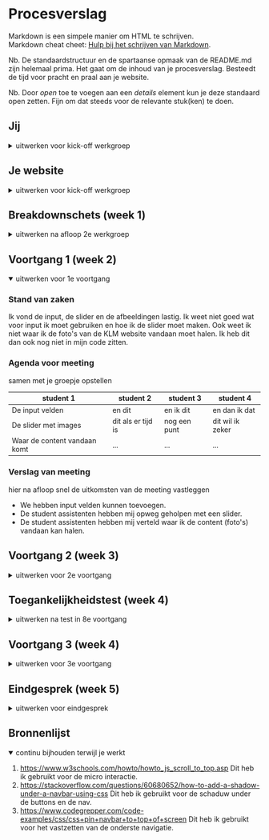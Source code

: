 # Procesverslag
Markdown is een simpele manier om HTML te schrijven.  
Markdown cheat cheet: [Hulp bij het schrijven van Markdown](https://github.com/adam-p/markdown-here/wiki/Markdown-Cheatsheet).

Nb. De standaardstructuur en de spartaanse opmaak van de README.md zijn helemaal prima. Het gaat om de inhoud van je procesverslag. Besteedt de tijd voor pracht en praal aan je website.

Nb. Door *open* toe te voegen aan een *details* element kun je deze standaard open zetten. Fijn om dat steeds voor de relevante stuk(ken) te doen.





## Jij

<details>
<summary>uitwerken voor kick-off werkgroep</summary>

### Auteur:
Femke Bakker

#### Je startniveau:
Blauwe piste

#### Je focus:
Responsive
 
</details>





## Je website

<details>
<summary>uitwerken voor kick-off werkgroep</summary>

### Je opdracht:
https://www.klm.nl/

#### Screenshot(s) van de eerste pagina (small screen): 
home page
<img src="images/klm-home.JPG" width="375px" alt="home page KLM website">

#### Screenshot(s) van de tweede pagina (small screen):
KLM corona programma
<img src="images/corona-klm.JPG" width="375px" alt="de corona pagina van KLM">
 
</details>



## Breakdownschets (week 1)

<details>
<summary>uitwerken na afloop 2e werkgroep</summary>

### de hele pagina: 
<img src="images/homePageBreakdownschets.JPG" width="375px" alt="breakdown van de hele pagina">

### dynamisch deel (bijv menu): 
<img src="images/dynamischDeelBreakdownschets.JPG" width="375px" alt="breakdown van een dynamisch deel">

### wellicht nog een dynamisch deel (bijv filter): 
<img src="images/dynamischDeel2Breakdownschets.JPG" width="375px" alt="breakdown van nog een dynamisch deel">

</details>





## Voortgang 1 (week 2)

<details open>
<summary>uitwerken voor 1e voortgang</summary>

### Stand van zaken
Ik vond de input, de slider en de afbeeldingen lastig. Ik weet niet goed wat voor input ik moet gebruiken en hoe ik de slider moet maken. Ook weet ik niet waar ik de foto's van de KLM website vandaan moet halen. Ik heb dit dan ook nog niet in mijn code zitten. 

### Agenda voor meeting
samen met je groepje opstellen

| student 1      | student 2          | student 3    | student 4        |
| ---            | ---                | ---          | ---              |
| De input velden| en dit             | en ik dit    | en dan ik dat    |
| De slider met images | dit als er tijd is | nog een punt | dit wil ik zeker |
| Waar de content vandaan komt        | ...                | ...          | ...              |


### Verslag van meeting
hier na afloop snel de uitkomsten van de meeting vastleggen

- We hebben input velden kunnen toevoegen. 
- De student assistenten hebben mij opweg geholpen met een slider.
- De student assistenten hebben mij verteld waar ik de content (foto's) vandaan kan halen. 
</details>





## Voortgang 2 (week 3)

<details>
<summary>uitwerken voor 2e voortgang</summary>

### Stand van zaken
Ik heb nu de volledige html en een klein begin van de css van de eerste pagina. 
<img src="images/homepageversie1.png" width="375px" alt="de corona pagina van KLM">




### Agenda voor meeting
samen met je groepje opstellen

| student 1      | student 2          | student 3    | student 4        |
| ---            | ---                | ---          | ---              |
| surface of responsive  | en dit             | en ik dit    | en dan ik dat    |
| 2e pagina css aansluiten | dit als er tijd is | nog een punt | dit wil ik zeker |
| ...            | ...                | ...          | ...              |


### Verslag van meeting
hier na afloop snel de uitkomsten van de meeting vastleggen

- Ik kon helaas deze week niet aanwezig zijn door mijn rijexame en door een operatie aan mijn kaak. Hierdoor loop ik achter op het programma en heb ik nog veel te doen. </details>





## Toegankelijkheidstest (week 4)

<details>
<summary>uitwerken na test in 8e voortgang</summary>

### Bevindingen
Lijst met je bevindingen die in de test naar voren kwamen:
- De screenreader spreekt alles goed uit.
- Met de tab knop op je toetsenbord kun je gemakkelijk door mijn site heen. 
- Buttons moeten duidelijker. 

#### Buttons moeten duidelijker
De buttons waren moeilijk te bereiken voor mensen met een beperking. 

Dit is op te lossen door beter te kijken naar het contrast. 
</details>





## Voortgang 3 (week 4)

<details>
<summary>uitwerken voor 3e voortgang</summary>

### Stand van zaken
Ik ben begonnen aan de 2e pagina en heb de eerste bijna af. <img src="images/homepagefull.png" width="375px" alt="mijn homepage van klm">



### Agenda voor meeting
samen met je groepje opstellen

| student 1      | student 2          | student 3    | student 4        |
| ---            | ---                | ---          | ---              |
| Laatste styling  | en dit             | en ik dit    | en dan ik dat    |
| Hulp met begin 2e pagina | dit als er tijd is | nog een punt | dit wil ik zeker |
| ...            | ...                | ...          | ...              |


### Verslag van meeting
hier na afloop snel de uitkomsten van de meeting vastleggen

- Nadenken over surface of responsive.
- Beautifyer gebruiken.
</details>





## Eindgesprek (week 5)

<details>
<summary>uitwerken voor eindgesprek</summary>

### Stand van zaken
Ik vond dit hele vak lastig. Vooral het responsive. <img src="images/grotenav.png" width="375px" alt="de corona pagina van KLM">
Hier zie je dat de navigatie erg groot wordt wanneer de pagina groter is. 


### Screenshot(s)

<img src="images/homepageEind.png" width="375px" alt="de corona pagina van KLM">

<img src="images/coronaEind.png" width="375px" alt="de corona pagina van KLM"</img>

</details>





## Bronnenlijst

<details open>
<summary>continu bijhouden terwijl je werkt</summary>


1. https://www.w3schools.com/howto/howto_js_scroll_to_top.asp
	Dit heb ik gebruikt voor de micro interactie. 
2. https://stackoverflow.com/questions/60680652/how-to-add-a-shadow-under-a-navbar-using-css
	Dit heb ik gebruikt voor de schaduw under de buttons en de nav. 
3. https://www.codegrepper.com/code-examples/css/css+pin+navbar+to+top+of+screen
	Dit heb ik gebruikt voor het vastzetten van de onderste navigatie. 	

</details>